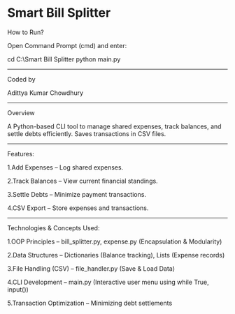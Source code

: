 # Smart Bill Splitter

How to Run?

Open Command Prompt (cmd) and enter:

cd C:\Smart Bill Splitter python main.py

----------------------------------------------------------------------

Coded by

Adittya Kumar Chowdhury

----------------------------------------------------------------------

Overview

A Python-based CLI tool to manage shared expenses, track balances, and settle debts efficiently. Saves transactions in CSV files.

----------------------------------------------------------------------

Features:

1.Add Expenses – Log shared expenses.

2.Track Balances – View current financial standings.

3.Settle Debts – Minimize payment transactions.

4.CSV Export – Store expenses and transactions.

----------------------------------------------------------------------

Technologies & Concepts Used:

1.OOP Principles – bill_splitter.py, expense.py (Encapsulation & Modularity)

2.Data Structures – Dictionaries (Balance tracking), Lists (Expense records)

3.File Handling (CSV) – file_handler.py (Save & Load Data)

4.CLI Development – main.py (Interactive user menu using while True, input())

5.Transaction Optimization – Minimizing debt settlements
